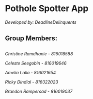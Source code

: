 <h1> Pothole Spotter App </h1>
<h6> Developed by: DeadlineDelinquents </h6>

<h2> Group Members: <h2>
  
<h6> Christine Ramdhanie - 816018588
  
Celeste Seegobin - 816019646
  
Amelia Lalla - 816021654
  
Ricky Dindial - 816022023
  
Brandon Rampersad -  816019037 </h6>
